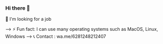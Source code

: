 ### Hi there 👋

<!--
**raufendro-dev/raufendro-dev** is a ✨ _special_ ✨ repository because its `README.md` (this file) appears on your GitHub profile.


--> 💼  I'm looking for a job
--> ⚡   Fun fact: I can use many operating systems such as MacOS, Linux, Windows
--> 📞  Contact : wa.me/6281248212407

